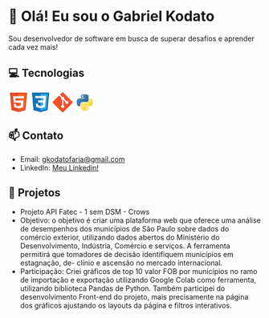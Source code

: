 # 👋 Olá! Eu sou o Gabriel Kodato
Sou desenvolvedor de software em busca de superar desafios e aprender cada vez mais!

## 💻 Tecnologias 
<div>
   <img src="https://github.com/devicons/devicon/blob/master/icons/html5/html5-original.svg" width='40' height='40'/>
  <img src="https://github.com/devicons/devicon/blob/master/icons/css3/css3-original.svg" width='40' height='40'/>
  <img src="https://github.com/devicons/devicon/blob/master/icons/git/git-original.svg" width='40' height='40'/>
  <img src="https://github.com/devicons/devicon/blob/master/icons/python/python-original.svg" width='40' height='40'/>
</div>
   
 
## 📫 Contato
- Email: gkodatofaria@gmail.com
- LinkedIn: [Meu Linkedin!](https://www.linkedin.com/in/gabriel-kodato-b745742b8/)

## 🚀 Projetos
- Projeto API Fatec - 1 sem DSM - Crows
- Objetivo:  o objetivo é criar uma plataforma web que oferece uma análise de desempenhos
dos municípios de São Paulo sobre dados do comércio exterior, utilizando dados abertos do
Ministério do Desenvolvimento, Indústria, Comércio e serviços.
A ferramenta permitirá que tomadores de decisão identifiquem municípios em estagnação, de-
clínio e ascensão no mercado internacional.
- Participação: Criei gráficos de top 10 valor FOB por municípios no ramo de importação e
exportação utilizando Google Colab como ferramenta, utilizando biblioteca Pandas de Python.
Também participei do desenvolvimento Front-end do projeto, mais precisamente na página dos
gráficos ajustando os layouts da página e filtros interativos.
<img src="img/gif projeto.gif" alt="" id="gif">


